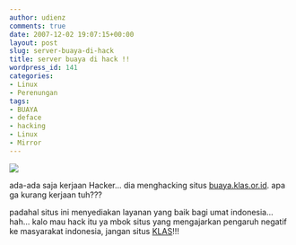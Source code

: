 ```yaml
---
author: udienz
comments: true
date: 2007-12-02 19:07:15+00:00
layout: post
slug: server-buaya-di-hack
title: server buaya di hack !!
wordpress_id: 141
categories:
- Linux
- Perenungan
tags:
- BUAYA
- deface
- hacking
- Linux
- Mirror
---
```


![](http://buaya.klas.or.id/hacked.jpg)

ada-ada saja kerjaan Hacker... dia menghacking situs [buaya.klas.or.id](http://buaya.klas.or.id). apa ga kurang kerjaan tuh???

padahal situs ini menyediakan layanan yang baik bagi umat indonesia... hah... kalo mau hack itu ya mbok situs yang mengajarkan pengaruh negatif ke masyarakat indonesia, jangan situs [KLAS](http://surabaya.linux.or.id)!!!
